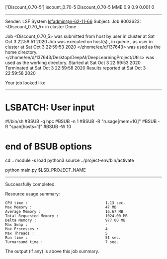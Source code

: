 ['Discount_0.70-5']
iscount_0.70-5
Discount_0.70-5 MME 0.9 0.9 0.001 0

------------------------------------------------------------
Sender: LSF System <lsfadmin@n-62-11-66>
Subject: Job 8003623: <Discount_0.70_5> in cluster <dcc> Done

Job <Discount_0.70_5> was submitted from host <n-62-30-5> by user <s183905> in cluster <dcc> at Sat Oct  3 22:59:51 2020
Job was executed on host(s) <n-62-11-66>, in queue <hpc>, as user <s183905> in cluster <dcc> at Sat Oct  3 22:59:53 2020
</zhome/ee/d/137643> was used as the home directory.
</zhome/ee/d/137643/Desktop/DeepAI/DeepLearningProject/Utils> was used as the working directory.
Started at Sat Oct  3 22:59:53 2020
Terminated at Sat Oct  3 22:59:58 2020
Results reported at Sat Oct  3 22:59:58 2020

Your job looked like:

------------------------------------------------------------
# LSBATCH: User input
#!/bin/sh
#BSUB -q hpc
#BSUB -n 1
#BSUB -R "rusage[mem=1G]"
#BSUB -R "span[hosts=1]"
#BSUB -W 10
# end of BSUB options
cd ..
module -s load python3
source ../project-env/bin/activate

python main.py $LSB_PROJECT_NAME


------------------------------------------------------------

Successfully completed.

Resource usage summary:

    CPU time :                                   1.13 sec.
    Max Memory :                                 47 MB
    Average Memory :                             16.67 MB
    Total Requested Memory :                     1024.00 MB
    Delta Memory :                               977.00 MB
    Max Swap :                                   -
    Max Processes :                              4
    Max Threads :                                5
    Run time :                                   51 sec.
    Turnaround time :                            7 sec.

The output (if any) is above this job summary.

